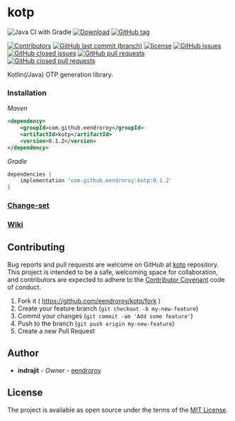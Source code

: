 # kotp

![Java CI with Gradle](https://github.com/eendroroy/kotp/workflows/Tests/badge.svg)
[![Download](https://api.bintray.com/packages/eendroroy/com.github.eendroroy/kotp/images/download.svg)](https://bintray.com/eendroroy/com.github.eendroroy/kotp/_latestVersion)
[![GitHub tag](https://img.shields.io/github/tag/eendroroy/kotp.svg)](https://github.com/eendroroy/kotp/tags)

[![Contributors](https://img.shields.io/github/contributors/eendroroy/kotp.svg)](https://github.com/eendroroy/kotp/graphs/contributors)
[![GitHub last commit (branch)](https://img.shields.io/github/last-commit/eendroroy/kotp/master.svg)](https://github.com/eendroroy/kotp)
[![license](https://img.shields.io/github/license/eendroroy/kotp.svg)](https://github.com/eendroroy/kotp/blob/master/LICENSE)
[![GitHub issues](https://img.shields.io/github/issues/eendroroy/kotp.svg)](https://github.com/eendroroy/kotp/issues)
[![GitHub closed issues](https://img.shields.io/github/issues-closed/eendroroy/kotp.svg)](https://github.com/eendroroy/kotp/issues?q=is%3Aissue+is%3Aclosed)
[![GitHub pull requests](https://img.shields.io/github/issues-pr/eendroroy/kotp.svg)](https://github.com/eendroroy/kotp/pulls)
[![GitHub closed pull requests](https://img.shields.io/github/issues-pr-closed/eendroroy/kotp.svg)](https://github.com/eendroroy/kotp/pulls?q=is%3Apr+is%3Aclosed)

Kotlin(/Java) OTP generation library.

### Installation

*Maven*

```xml
<dependency>
	<groupId>com.github.eendroroy</groupId>
	<artifactId>kotp</artifactId>
	<version>0.1.2</version>
</dependency>
```

*Gradle*
```groovy
dependencies {
    implementation 'com.github.eendroroy:kotp:0.1.2'
}
```

### [Change-set](CHANGESET.md)

### [Wiki](https://github.com/eendroroy/kotp/wiki)

## Contributing

Bug reports and pull requests are welcome on GitHub at [kotp](https://github.com/eendroroy/kotp) repository.
This project is intended to be a safe, welcoming space for collaboration, and contributors are expected to adhere to the
[Contributor Covenant](http://contributor-covenant.org) code of conduct.

  1. Fork it ( https://github.com/eendroroy/kotp/fork )
  1. Create your feature branch (`git checkout -b my-new-feature`)
  1. Commit your changes (`git commit -am 'Add some feature'`)
  1. Push to the branch (`git push origin my-new-feature`)
  1. Create a new Pull Request

## Author

* **indrajit** - *Owner* - [eendroroy](https://github.com/eendroroy)

## License

The project is available as open source under the terms of the [MIT License](http://opensource.org/licenses/MIT).

